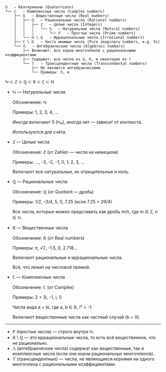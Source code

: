 ```
ℍ   — Кватернионы (Quaternions)
└── ℂ   — Комплексные числа (Complex numbers)
    ├── ℝ   — Вещественные числа (Real numbers)
    │   ├── ℚ   — Рациональные числа (Rational numbers)
    │   │   ├── ℤ   — Целые числа (Integers)
    │   │   │   └── ℕ   — Натуральные числа (Natural numbers)
    │   │   │       └── ℙ   — Простые числа (Prime numbers)
    │   └── ℝ \ ℚ   — Иррациональные числа (Irrational numbers)
    ├── ℂ \ ℝ   — Чисто мнимые числа (Pure imaginary numbers, e.g. 5i)
    └── 𝔸   — Алгебраические числа (Algebraic numbers)
        ├── Включают: все корни многочленов с рациональными коэффициентами
        ├── Содержат: все числа из ℚ, ℝ, и некоторые из ℂ
        └── 𝕋   — Трансцендентные числа (Transcendental numbers)
            ├── Не являются алгебраическими
            └── Примеры: π, e
```


ℕ ⊂ ℤ ⊂ ℚ ⊂ ℝ ⊂ ℂ ⊂ ℍ

* *ℕ — Натуральные числа*

    Обозначение: ℕ

    Примеры: 1, 2, 3, 4, ...

    Иногда включают 0 (ℕ₀), иногда нет — зависит от контекста.

    Используются для счёта.

* ℤ — Целые числа

    Обозначение: ℤ (от Zahlen — числа на немецком)

    Примеры: ..., -3, -2, -1, 0, 1, 2, 3, ...

    Включают все натуральные, их отрицательные и ноль.

* ℚ — Рациональные числа

    Обозначение: ℚ (от Quotient — дробь)

    Примеры: 1/2, -3/4, 5, 0, 7.25 (если 7.25 = 29/4)

    Все числа, которые можно представить как дробь m/n, где m ∈ ℤ, n ∈ ℕ.

* ℝ — Вещественные числа

    Обозначение: ℝ (от Real numbers)

    Примеры: π, √2, -1.5, 0, 2.718...

    Включают рациональные и иррациональные числа.

    Всё, что лежит на числовой прямой.

* ℂ — Комплексные числа

    Обозначение: ℂ (от Complex)

    Примеры: 2 + 3i, -1, i, 0

    Числа вида a + bi, где a, b ∈ ℝ, i² = -1.

    Включают вещественные числа как частный случай (b = 0).

---

* ℙ (простые числа) — строго внутри ℕ.
* ℝ \ ℚ — это иррациональные числа, то есть всё вещественное, что не рационально.
* 𝔸 (алгебраические числа) содержат как вещественные, так и комплексные числа (если они корни рациональных многочленов).
* 𝕋 (трансцендентные) — числа, не являющиеся корнями ни одного многочлена с рациональными коэффициентами.